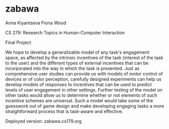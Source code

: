 zabawa
======

Anna Kiyantseva
Fiona Wood

CS 279: Research Topics in Human-Computer Interaction

Final Project

We hope to develop a generalizable model of any task's engagement space, as affected by the intrinsic incentives of the task (interest of the task to the user) and the different types of external incentives that can be incorporated into the way in which the task is presented. Just as comprehensive user studies can provide us with models of motor control of devices or of color perception, carefully designed experiments can help us develop models of responses to incentives that can be used to predict levels of user engagement in other settings. Further testing of the model on other tasks would allow us to determine whether or not elements of such incentive schemes are universal. Such a model would take some of the guesswork out of game design and make developing engaging tasks a more straightforward process that is task-aware and effective.

Deployed version: zabawa.cs179.org
